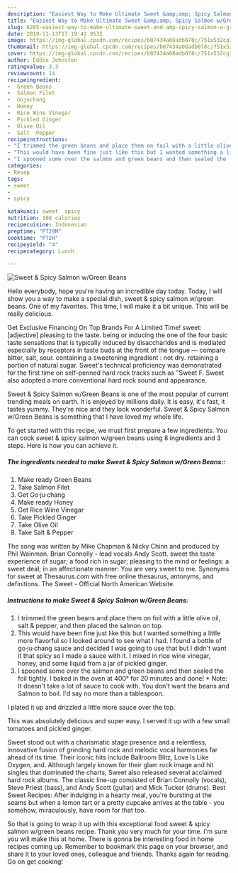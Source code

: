 ```yaml
---
description: "Easiest Way to Make Ultimate Sweet &amp;amp; Spicy Salmon w/Green Beans"
title: "Easiest Way to Make Ultimate Sweet &amp;amp; Spicy Salmon w/Green Beans"
slug: 6285-easiest-way-to-make-ultimate-sweet-and-amp-spicy-salmon-w-green-beans
date: 2019-11-13T17:19:41.953Z
image: https://img-global.cpcdn.com/recipes/b07434a08adb078c/751x532cq70/sweet-spicy-salmon-wgreen-beans-recipe-main-photo.jpg
thumbnail: https://img-global.cpcdn.com/recipes/b07434a08adb078c/751x532cq70/sweet-spicy-salmon-wgreen-beans-recipe-main-photo.jpg
cover: https://img-global.cpcdn.com/recipes/b07434a08adb078c/751x532cq70/sweet-spicy-salmon-wgreen-beans-recipe-main-photo.jpg
author: Eddie Johnston
ratingvalue: 3.3
reviewcount: 14
recipeingredient:
-  Green Beans
-  Salmon Filet
-  Gojuchang
-  Honey
-  Rice Wine Vinegar
-  Pickled Ginger
-  Olive Oil
-  Salt  Pepper
recipeinstructions:
- "I trimmed the green beans and place them on foil with a little olive oil, salt &amp; pepper, and then placed the salmon on top."
- "This would have been fine just like this but I wanted something a little more flavorful so I looked around to see what I had. I found a bottle of go·ju·chang sauce and decided I was going to use that but I didn&#39;t want it that spicy so I made a sauce with it. I mixed in rice wine vinegar, honey, and some liquid from a jar of pickled ginger."
- "I spooned some over the salmon and green beans and then sealed the foil tightly. I baked in the oven at 400° for 20 minutes and done! * Note: It doesn&#39;t take a lot of sauce to cook with. You don&#39;t want the beans and Salmon to boil. I&#39;d say no more than a tablespoon.    I plated it up and drizzled a little more sauce over the top.   This was absolutely delicious and super easy. I served it up with a few small tomatoes and pickled ginger."
categories:
- Resep
tags:
- sweet
- 
- spicy

katakunci: sweet  spicy
nutrition: 108 calories
recipecuisine: Indonesian
preptime: "PT29M"
cooktime: "PT2H"
recipeyield: "4"
recipecategory: Lunch

---
```



![Sweet &amp; Spicy Salmon w/Green Beans](https://img-global.cpcdn.com/recipes/b07434a08adb078c/751x532cq70/sweet-spicy-salmon-wgreen-beans-recipe-main-photo.jpg)

Hello everybody, hope you're having an incredible day today. Today, I will show you a way to make a special dish, sweet &amp; spicy salmon w/green beans. One of my favorites. This time, I will make it a bit unique. This will be really delicious.

Get Exclusive Financing On Top Brands For A Limited Time! sweet: [adjective] pleasing to the taste. being or inducing the one of the four basic taste sensations that is typically induced by disaccharides and is mediated especially by receptors in taste buds at the front of the tongue — compare bitter, salt, sour. containing a sweetening ingredient : not dry. retaining a portion of natural sugar. Sweet&#39;s technical proficiency was demonstrated for the first time on self-penned hard rock tracks such as &#34;Sweet F. Sweet also adopted a more conventional hard rock sound and appearance.

Sweet &amp; Spicy Salmon w/Green Beans is one of the most popular of current trending meals on earth. It is enjoyed by millions daily. It is easy, it's fast, it tastes yummy. They're nice and they look wonderful. Sweet &amp; Spicy Salmon w/Green Beans is something that I have loved my whole life.


To get started with this recipe, we must first prepare a few ingredients. You can cook sweet &amp; spicy salmon w/green beans using 8 ingredients and 3 steps. Here is how you can achieve it.

##### The ingredients needed to make Sweet &amp; Spicy Salmon w/Green Beans::

1. Make ready  Green Beans
1. Take  Salmon Filet
1. Get  Go·ju·chang
1. Make ready  Honey
1. Get  Rice Wine Vinegar
1. Take  Pickled Ginger
1. Take  Olive Oil
1. Take  Salt &amp; Pepper


The song was written by Mike Chapman &amp; Nicky Chinn and produced by Phil Wainman. Brian Connolly - lead vocals Andy Scott. sweet the taste experience of sugar; a food rich in sugar; pleasing to the mind or feelings: a sweet deal; in an affectionate manner: You are very sweet to me. Synonyms for sweet at Thesaurus.com with free online thesaurus, antonyms, and definitions. The Sweet - Official North American Website. 

##### Instructions to make Sweet &amp; Spicy Salmon w/Green Beans:

1. I trimmed the green beans and place them on foil with a little olive oil, salt &amp; pepper, and then placed the salmon on top.
1. This would have been fine just like this but I wanted something a little more flavorful so I looked around to see what I had. I found a bottle of go·ju·chang sauce and decided I was going to use that but I didn&#39;t want it that spicy so I made a sauce with it. I mixed in rice wine vinegar, honey, and some liquid from a jar of pickled ginger.
1. I spooned some over the salmon and green beans and then sealed the foil tightly. I baked in the oven at 400° for 20 minutes and done! * Note: It doesn&#39;t take a lot of sauce to cook with. You don&#39;t want the beans and Salmon to boil. I&#39;d say no more than a tablespoon. 
 
I plated it up and drizzled a little more sauce over the top. 

This was absolutely delicious and super easy. I served it up with a few small tomatoes and pickled ginger.


Sweet stood out with a charismatic stage presence and a relentless, innovative fusion of grinding hard rock and melodic vocal harmonies far ahead of its time. Their iconic hits include Ballroom Blitz, Love Is Like Oxygen, and. Although largely known for their glam rock image and hit singles that dominated the charts, Sweet also released several acclaimed hard rock albums. The classic line-up consisted of Brian Connolly (vocals), Steve Priest (bass), and Andy Scott (guitar) and Mick Tucker (drums). Best Sweet Recipes: After indulging in a hearty meal, you&#39;re bursting at the seams but when a lemon tart or a pretty cupcake arrives at the table - you somehow, miraculously, have room for that too. 

So that is going to wrap it up with this exceptional food sweet &amp; spicy salmon w/green beans recipe. Thank you very much for your time. I'm sure you will make this at home. There is gonna be interesting food in home recipes coming up. Remember to bookmark this page on your browser, and share it to your loved ones, colleague and friends. Thanks again for reading. Go on get cooking!
